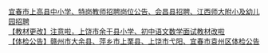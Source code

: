   
[宜春市上高县中小学、特岗教师招聘岗位公告、会昌县招聘、江西师大附小及幼儿园招聘](http://www.dianyue.me/archives/372/ilh2as7qefnrhpfs/)  
[【教材更改】注意啦，上饶市余干县小学、初中语文数学面试教材改啦](http://www.dianyue.me/archives/372/n3v7d3rx2pjq7k5u/)  
[【体检公告】赣州市大余县、萍乡市上栗县、上饶市弋阳、宜春市袁州区体检公告](http://www.dianyue.me/archives/397/hlzyewvdpxhw2c9k/)